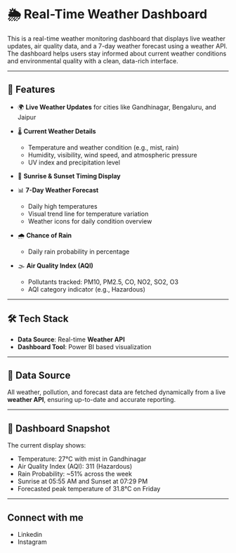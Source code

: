 # 🌦 Real-Time Weather Dashboard

This is a real-time weather monitoring dashboard that displays live weather updates, air quality data, and a 7-day weather forecast using a weather API. The dashboard helps users stay informed about current weather conditions and environmental quality with a clean, data-rich interface.

---

## 📌 Features

* 🌍 **Live Weather Updates** for cities like Gandhinagar, Bengaluru, and Jaipur
* 🌡️ **Current Weather Details**

  * Temperature and weather condition (e.g., mist, rain)
  * Humidity, visibility, wind speed, and atmospheric pressure
  * UV index and precipitation level
* 🌅 **Sunrise & Sunset Timing Display**
* 📊 **7-Day Weather Forecast**

  * Daily high temperatures
  * Visual trend line for temperature variation
  * Weather icons for daily condition overview
* 🌧️ **Chance of Rain**

  * Daily rain probability in percentage
* 🌫️ **Air Quality Index (AQI)**

  * Pollutants tracked: PM10, PM2.5, CO, NO2, SO2, O3
  * AQI category indicator (e.g., Hazardous)

---

## 🛠️ Tech Stack

* **Data Source**: Real-time **Weather API** 
* **Dashboard Tool**: Power BI based visualization

---

## 📡 Data Source

All weather, pollution, and forecast data are fetched dynamically from a live **weather API**, ensuring up-to-date and accurate reporting.

---

## 📸 Dashboard Snapshot

The current display shows:

* Temperature: 27°C with mist in Gandhinagar
* Air Quality Index (AQI): 311 (Hazardous)
* Rain Probability: \~51% across the week
* Sunrise at 05:55 AM and Sunset at 07:29 PM
* Forecasted peak temperature of 31.8°C on Friday

---
## Connect with me
* Linkedin
* Instagram
